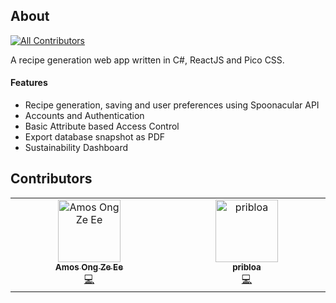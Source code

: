 ## About
<!-- ALL-CONTRIBUTORS-BADGE:START - Do not remove or modify this section -->
[![All Contributors](https://img.shields.io/badge/all_contributors-2-orange.svg?style=flat-square)](#contributors-)
<!-- ALL-CONTRIBUTORS-BADGE:END -->
A recipe generation web app written in C#, ReactJS and Pico CSS.

#### Features
- Recipe generation, saving and user preferences using Spoonacular API
- Accounts and Authentication
- Basic Attribute based Access Control
- Export database snapshot as PDF
- Sustainability Dashboard

## Contributors

<!-- ALL-CONTRIBUTORS-LIST:START - Do not remove or modify this section -->
<!-- prettier-ignore-start -->
<!-- markdownlint-disable -->
<table>
  <tbody>
    <tr>
      <td align="center" valign="top" width="14.28%"><a href="https://github.com/Am0ose"><img src="https://avatars.githubusercontent.com/u/137263817?v=4?s=100" width="100px;" alt="Amos Ong Ze Ee"/><br /><sub><b>Amos Ong Ze Ee</b></sub></a><br /><a href="https://github.com/bladeacer/RecipeRight/commits?author=Am0ose" title="Code">💻</a></td>
      <td align="center" valign="top" width="14.28%"><a href="https://github.com/pribloa"><img src="https://avatars.githubusercontent.com/u/151531349?v=4?s=100" width="100px;" alt="pribloa"/><br /><sub><b>pribloa</b></sub></a><br /><a href="https://github.com/bladeacer/RecipeRight/commits?author=pribloa" title="Code">💻</a></td>
    </tr>
  </tbody>
</table>

<!-- markdownlint-restore -->
<!-- prettier-ignore-end -->

<!-- ALL-CONTRIBUTORS-LIST:END -->
<!-- prettier-ignore-start -->
<!-- markdownlint-disable -->

<!-- markdownlint-restore -->
<!-- prettier-ignore-end -->

<!-- ALL-CONTRIBUTORS-LIST:END -->
